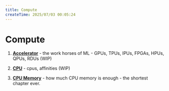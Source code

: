 ```yaml
---
title: Compute
createTime: 2025/07/03 00:05:24
---
```

# Compute

1. **[Accelerator](accelerator)** - the work horses of ML - GPUs, TPUs, IPUs, FPGAs, HPUs, QPUs, RDUs (WIP)

1. **[CPU](cpu)** - cpus, affinities (WIP)

1. **[CPU Memory](cpu-memory)** - how much CPU memory is enough - the shortest chapter ever.
